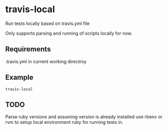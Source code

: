 travis-local
============

Run tests locally based on travis.yml file

Only supports parsing and running of scripts locally for now.

Requirements
------------

.travis.yml in current working directroy

Example
-------

```
travis-local
```

TODO
----

Parse ruby versions and assuming version is already installed use rbenv or rvm
to setup local environment ruby for running tests in.
